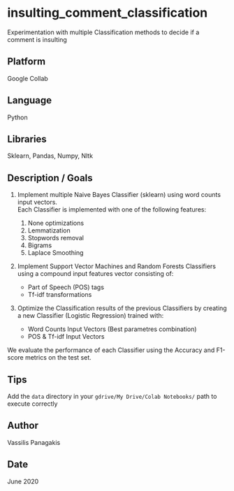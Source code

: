 # insulting_comment_classification
Experimentation with multiple Classification methods to decide if a comment is insulting

## Platform
Google Collab

## Language
Python

## Libraries
Sklearn, Pandas, Numpy, Nltk

## Description / Goals 
1. Implement multiple Naive Bayes Classifier (sklearn) using word counts input vectors. <br> Each Classifier is implemented with one of the following features:
   1. None optimizations
   2. Lemmatization
   3. Stopwords removal
   4. Bigrams
   5. Laplace Smoothing
  
2. Implement Support Vector Machines and Random Forests Classifiers using a compound input features vector consisting of:
    * Part of Speech (POS) tags
    * Tf-idf transformations

3. Optimize the Classification results of the previous Classifiers by creating a new Classifier (Logistic Regression) trained with:
    * Word Counts Input Vectors (Best parametres combination)
    * POS & Tf-idf Input Vectors
    
We evaluate the performance of each Classifier using the Accuracy and F1-score metrics on the test set.
    
## Tips
Add the `data` directory in your `gdrive/My Drive/Colab Notebooks/` path to execute correctly

## Author
Vassilis Panagakis

## Date
June 2020
